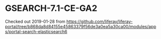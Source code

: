 # GSEARCH-7.1-CE-GA2

Checked out 2019-01-28 from https://github.com/liferay/liferay-portal/tree/b868da8d84155e45863379f56de3a0ea5a30ca00/modules/apps/portal-search-elasticsearch6
